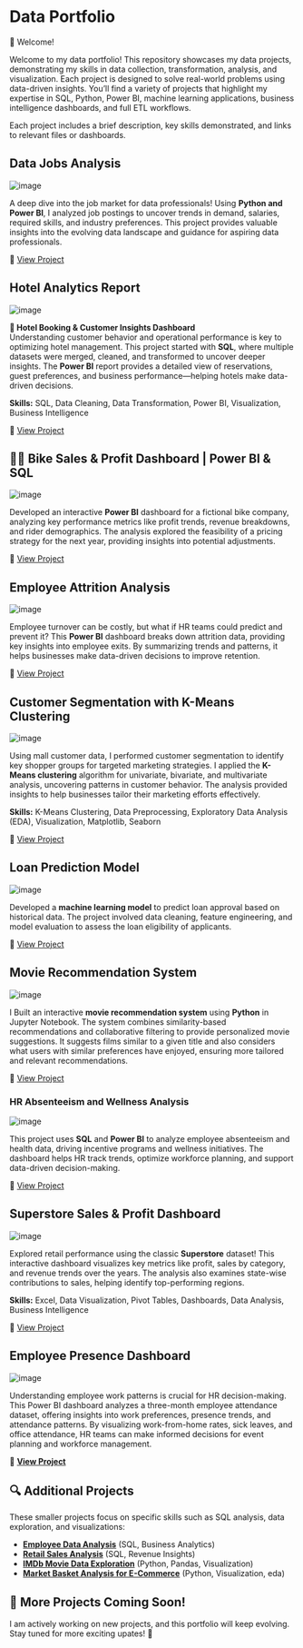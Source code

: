 #  Data Portfolio  

👋 Welcome!


Welcome to my data portfolio! This repository showcases my data projects, demonstrating my skills in data collection, transformation, analysis, and visualization. Each project is designed to solve real-world problems using data-driven insights. You’ll find a variety of projects that highlight my expertise in SQL, Python, Power BI, machine learning applications, business intelligence dashboards, and full ETL workflows.

Each project includes a brief description, key skills demonstrated, and links to relevant files or dashboards. 

## Data Jobs Analysis  

![image](images/job_market_analysis.png)

A deep dive into the job market for data professionals! Using **Python and Power BI**, I analyzed job postings to uncover trends in demand, salaries, required skills, and industry preferences.  This project provides valuable insights into the evolving data landscape and guidance for aspiring data professionals.

🔗 [View Project](https://github.com/clemsonexcel/Data-Jobs-Analysis) 


## Hotel Analytics Report

![image](images/hotel.jpg)

**🏨 Hotel Booking & Customer Insights Dashboard**  
Understanding customer behavior and operational performance is key to optimizing hotel management. This project started with **SQL**, where multiple datasets were merged, cleaned, and transformed to uncover deeper insights. The **Power BI** report provides a detailed view of reservations, guest preferences, and business performance—helping hotels make data-driven decisions.

**Skills:** SQL, Data Cleaning, Data Transformation, Power BI, Visualization, Business Intelligence

🔗 [View Project](https://github.com/clemsonexcel/Hotel-Reservation-)  



## 🚴‍♂️ Bike Sales & Profit Dashboard | Power BI & SQL

![image](images/bike.jpg)

Developed an interactive **Power BI** dashboard for a fictional bike company, analyzing key performance metrics like profit trends, revenue breakdowns, and rider demographics. The analysis explored the feasibility of a pricing strategy for the next year, providing insights into potential adjustments.  

🔗 [View Project](https://github.com/clemsonexcel/Dashboard-Projects/tree/main/Bike%20Share%20Analysis)  


## Employee Attrition Analysis

![image](images/hr_attrition.jpg)

Employee turnover can be costly, but what if HR teams could predict and prevent it? This **Power BI** dashboard breaks down attrition data, providing key insights into employee exits. By summarizing trends and patterns, it helps businesses make data-driven decisions to improve retention.  

🔗 [View Project](https://github.com/clemsonexcel/Dashboard-Projects/tree/main/Employee%20Attrition%20Analysis)  
 

## Customer Segmentation with K-Means Clustering

![image](images/segmentation.jpg)

Using mall customer data, I performed customer segmentation to identify key shopper groups for targeted marketing strategies. I applied the **K-Means clustering** algorithm for univariate, bivariate, and multivariate analysis, uncovering patterns in customer behavior. The analysis provided insights to help businesses tailor their marketing efforts effectively.

**Skills:** K-Means Clustering, Data Preprocessing, Exploratory Data Analysis (EDA), Visualization, Matplotlib, Seaborn

🔗 [View Project](https://github.com/clemsonexcel/Customer-Segmentation-Project)  


## Loan Prediction Model

![image](images/loan.jpg)

Developed a **machine learning model** to predict loan approval based on historical data. The project involved data cleaning, feature engineering, and model evaluation to assess the loan eligibility of applicants.

🔗 [View Project](https://github.com/clemsonexcel/Loan-Prediction)  


## Movie Recommendation System

![image](images/movie.jpg)

I Built an interactive **movie recommendation system** using **Python** in Jupyter Notebook. The system combines similarity-based recommendations and collaborative filtering to provide personalized movie suggestions. It suggests films similar to a given title and also considers what users with similar preferences have enjoyed, ensuring more tailored and relevant recommendations.

🔗 [View Project](https://github.com/clemsonexcel/Movie-Recommendation-System)  



### HR Absenteeism and Wellness Analysis

![image](images/hr_absent.jpg)

This project uses **SQL** and **Power BI** to analyze employee absenteeism and health data, driving incentive programs and wellness initiatives. The dashboard helps HR track trends, optimize workforce planning, and support data-driven decision-making.

🔗 [View Project](https://github.com/clemsonexcel/Dashboard-Projects/tree/main/Absenteeism%20%26%20Health%20Dashboard)  


## Superstore Sales & Profit Dashboard 

![image](images/superstore.jpg)

Explored retail performance using the classic **Superstore** dataset! This interactive dashboard visualizes key metrics like profit, sales by category, and revenue trends over the years. The analysis also examines state-wise contributions to sales, helping identify top-performing regions.

**Skills:** Excel, Data Visualization, Pivot Tables, Dashboards, Data Analysis, Business Intelligence

🔗 [View Project](https://github.com/clemsonexcel/Dashboard-Projects/tree/main/Superstore%20Dashboard)  


## Employee Presence Dashboard 

![image](images/presense.jpg)

Understanding employee work patterns is crucial for HR decision-making. This Power BI dashboard analyzes a three-month employee attendance dataset, offering insights into work preferences, presence trends, and attendance patterns. By visualizing work-from-home rates, sick leaves, and office attendance, HR teams can make informed decisions for event planning and workforce management.  

🔗 **[View Project](https://github.com/clemsonexcel/Dashboard-Projects/tree/main/Employee%20Presence%20Dashboard)**  




## 🔍 Additional Projects  
These smaller projects focus on specific skills such as SQL analysis, data exploration, and visualizations:  
- **[Employee Data Analysis](link-to-repo)** (SQL, Business Analytics)
- **[Retail Sales Analysis](link-to-repo)** (SQL, Revenue Insights)  
- **[IMDb Movie Data Exploration](link-to-repo)** (Python, Pandas, Visualization) 
- **[Market Basket Analysis for E-Commerce](link-to-repo)** (Python, Visualization, eda) 


## 📌 More Projects Coming Soon!  
I am actively working on new projects, and this portfolio will keep evolving. Stay tuned for more exciting upates! 🚀







